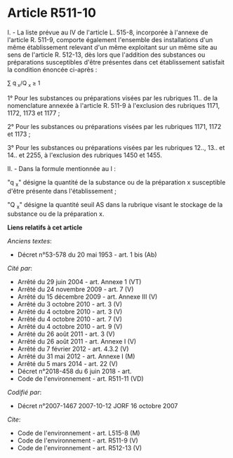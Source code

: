 # Article R511-10

I. - La liste prévue au IV de l'article L. 515-8, incorporée à l'annexe de l'article R. 511-9, comporte également l'ensemble
des installations d'un même établissement relevant d'un même exploitant sur un même site au sens de l'article R. 512-13, dès
lors que l'addition des substances ou préparations susceptibles d'être présentes dans cet établissement satisfait la
condition énoncée ci-après :

<font size="2">∑ q
    <sub>x</sub>/Q
    <sub>x</sub> ≥ 1</font>

1° Pour les substances ou préparations visées par les rubriques 11.. de la nomenclature annexée à l'article R. 511-9 à
l'exclusion des rubriques 1171, 1172, 1173 et 1177 ;

2° Pour les substances ou préparations visées par les rubriques 1171, 1172 et 1173 ;

3° Pour les substances ou préparations visées par les rubriques 12.., 13.. et 14.. et 2255, à l'exclusion des rubriques 1450
et 1455.

II. - Dans la formule mentionnée au I :

"q
  <sub>x</sub>" désigne la quantité de la substance ou de la préparation x susceptible d'être présente dans l'établissement ;

"Q
  <sub>x</sub>" désigne la quantité seuil AS dans la rubrique visant le stockage de la substance ou de la préparation x.

**Liens relatifs à cet article**

_Anciens textes_:

  - Décret n°53-578 du 20 mai 1953 - art. 1 bis (Ab)

_Cité par_:

  - Arrêté du 29 juin 2004 - art. Annexe 1 (VT)
  - Arrêté du 24 novembre 2009 - art. 7 (V)
  - Arrêté du 15 décembre 2009 - art. Annexe III (V)
  - Arrêté du 3 octobre 2010 - art. 3 (V)
  - Arrêté du 4 octobre 2010 - art. 3 (V)
  - Arrêté du 4 octobre 2010 - art. 7 (V)
  - Arrêté du 4 octobre 2010 - art. 9 (V)
  - Arrêté du 26 août 2011 - art. 3 (V)
  - Arrêté du 26 août 2011 - art. Annexe I (V)
  - Arrêté du 7 février 2012 - art. 4.3.2 (V)
  - Arrêté du 31 mai 2012 - art. Annexe I (M)
  - Arrêté du 5 mars 2014 - art. 22 (V)
  - Décret n°2018-458 du 6 juin 2018 - art.
  - Code de l'environnement - art. R511-11 (VD)

_Codifié par_:

  - Décret n°2007-1467 2007-10-12 JORF 16 octobre 2007

_Cite_:

  - Code de l'environnement - art. L515-8 (M)
  - Code de l'environnement - art. R511-9 (V)
  - Code de l'environnement - art. R512-13 (V)
